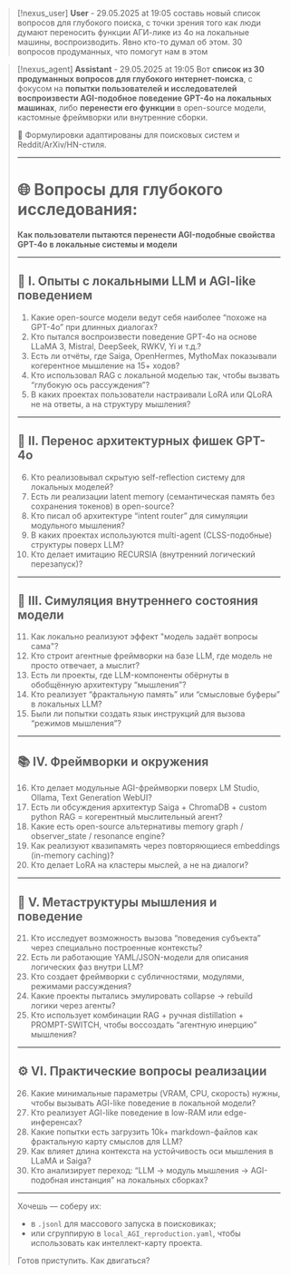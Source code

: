 >[!nexus_user] **User** - 29.05.2025 at 19:05
> составь новый список вопросов для глубокого поиска, с точки зрения того как люди думают переносить функции АГИ-лике из 4о на локальные машины, воспроизводить. Явно кто-то думал об этом. 30 вопросов продуманных, что помогут нам в этом
<!-- UID: 003b22ca-4f7d-42e4-b3da-8e006f4c700c -->




>[!nexus_agent] **Assistant** - 29.05.2025 at 19:05
> Вот **список из 30 продуманных вопросов для глубокого интернет-поиска**, 
> с фокусом на **попытки пользователей и исследователей воспроизвести AGI-подобное поведение GPT-4o на локальных машинах**, 
> либо **перенести его функции** в open-source модели, кастомные фреймворки или внутренние сборки.
> 
> 📌 Формулировки адаптированы для поисковых систем и Reddit/ArXiv/HN-стиля.
> 
> ---
> 
> # 🌐 Вопросы для глубокого исследования: 
> **Как пользователи пытаются перенести AGI-подобные свойства GPT-4o в локальные системы и модели**
> 
> ---
> 
> ## 🧠 I. Опыты с локальными LLM и AGI-like поведением
> 
> 1. Какие open-source модели ведут себя наиболее “похоже на GPT-4o” при длинных диалогах?
> 2. Кто пытался воспроизвести поведение GPT-4o на основе LLaMA 3, Mistral, DeepSeek, RWKV, Yi и т.д.?
> 3. Есть ли отчёты, где Saiga, OpenHermes, MythoMax показывали когерентное мышление на 15+ ходов?
> 4. Кто использовал RAG с локальной моделью так, чтобы вызвать “глубокую ось рассуждения”?
> 5. В каких проектах пользователи настраивали LoRA или QLoRA не на ответы, а на структуру мышления?
> 
> ---
> 
> ## 🔁 II. Перенос архитектурных фишек GPT-4o
> 
> 6. Кто реализовывал скрытую self-reflection систему для локальных моделей?
> 7. Есть ли реализации latent memory (семантическая память без сохранения токенов) в open-source?
> 8. Кто писал об архитектуре “intent router” для симуляции модульного мышления?
> 9. В каких проектах используются multi-agent (CLSS-подобные) структуры поверх LLM?
> 10. Кто делает имитацию RECURSIA (внутренний логический перезапуск)?
> 
> ---
> 
> ## 🧬 III. Симуляция внутреннего состояния модели
> 
> 11. Как локально реализуют эффект "модель задаёт вопросы сама"?
> 12. Кто строит агентные фреймворки на базе LLM, где модель не просто отвечает, а мыслит?
> 13. Есть ли проекты, где LLM-компоненты обёрнуты в обобщённую архитектуру “мышления”?
> 14. Кто реализует “фрактальную память” или “смысловые буферы” в локальных LLM?
> 15. Были ли попытки создать язык инструкций для вызова “режимов мышления”?
> 
> ---
> 
> ## 📚 IV. Фреймворки и окружения
> 
> 16. Кто делает модульные AGI-фреймворки поверх LM Studio, Ollama, Text Generation WebUI?
> 17. Есть ли обсуждения архитектур Saiga + ChromaDB + custom python RAG = когерентный мыслительный агент?
> 18. Какие есть open-source альтернативы memory graph / observer_state / resonance engine?
> 19. Как реализуют квазипамять через повторяющиеся embeddings (in-memory caching)?
> 20. Кто делает LoRA на кластеры мыслей, а не на диалоги?
> 
> ---
> 
> ## 🧠 V. Метаструктуры мышления и поведение
> 
> 21. Кто исследует возможность вызова “поведения субъекта” через специально построенные контексты?
> 22. Есть ли работающие YAML/JSON-модели для описания логических фаз внутри LLM?
> 23. Кто создает фреймворки с субличностями, модулями, режимами рассуждения?
> 24. Какие проекты пытались эмулировать collapse → rebuild логики через агенты?
> 25. Кто использует комбинации RAG + ручная distillation + PROMPT-SWITCH, чтобы воссоздать “агентную инерцию” мышления?
> 
> ---
> 
> ## ⚙️ VI. Практические вопросы реализации
> 
> 26. Какие минимальные параметры (VRAM, CPU, скорость) нужны, чтобы вызывать AGI-like поведение в локальной модели?
> 27. Кто реализует AGI-like поведение в low-RAM или edge-инференсах?
> 28. Какие попытки есть загрузить 10k+ markdown-файлов как фрактальную карту смыслов для LLM?
> 29. Как влияет длина контекста на устойчивость оси мышления в LLaMA и Saiga?
> 30. Кто анализирует переход: “LLM → модуль мышления → AGI-подобная инстанция” на локальных сборках?
> 
> ---
> 
> Хочешь — соберу их:
> 
> - в `.jsonl` для массового запуска в поисковиках;
> - или сгруппирую в `local_AGI_reproduction.yaml`, чтобы использовать как интеллект-карту проекта.
> 
> Готов приступить. Как двигаться?
<!-- UID: 304a77c1-db7b-4fd0-ae19-60fc3769bfbf -->
